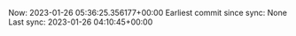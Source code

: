 Now: 2023-01-26 05:36:25.356177+00:00 Earliest commit since sync: None Last sync: 2023-01-26 04:10:45+00:00

